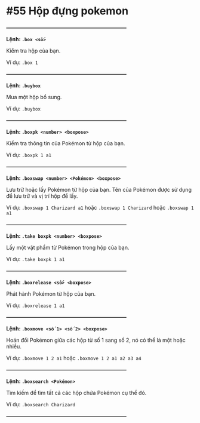 # #55 Hộp đựng pokemon

~~**———————————————————————**~~

__Lệnh: ``.box <số>``__

Kiểm tra hộp của bạn.

Ví dụ: ``.box 1``

~~**———————————————————————**~~

__Lệnh: ``.buybox``__

Mua một hộp bổ sung.

Ví dụ: ``.buybox``

~~**———————————————————————**~~

__Lệnh: ``.boxpk <number> <boxpose>``__

Kiểm tra thông tin của Pokémon từ hộp của bạn.

Ví dụ: ``.boxpk 1 a1``

~~**———————————————————————**~~

__Lệnh: ``.boxswap <number> <Pokémon> <boxpose>``__

Lưu trữ hoặc lấy Pokémon từ hộp của bạn. Tên của Pokémon được sử dụng để lưu trữ và vị trí hộp để lấy.

Ví dụ: ``.boxswap 1 Charizard a1`` hoặc ``.boxswap 1 Charizard`` hoặc ``.boxswap 1 a1``

~~**———————————————————————**~~

__Lệnh: ``.take boxpk <number> <boxpose>``__

Lấy một vật phẩm từ Pokémon trong hộp của bạn.

Ví dụ: ``.take boxpk 1 a1``

~~**———————————————————————**~~

__Lệnh: ``.boxrelease <số> <boxpose>``__

Phát hành Pokémon từ hộp của bạn.

Ví dụ: ``.boxrelease 1 a1``

~~**———————————————————————**~~

__Lệnh: ``.boxmove <số 1> <số 2> <boxpose>``__

Hoán đổi Pokémon giữa các hộp từ số 1 sang số 2, nó có thể là một hoặc nhiều.

Ví dụ: ``.boxmove 1 2 a1`` hoặc ``.boxmove 1 2 a1 a2 a3 a4``

~~**———————————————————————**~~

__Lệnh: ``.boxsearch <Pokémon>``__

Tìm kiếm để tìm tất cả các hộp chứa Pokémon cụ thể đó.

Ví dụ: ``.boxsearch Charizard``

~~**———————————————————————**~~
